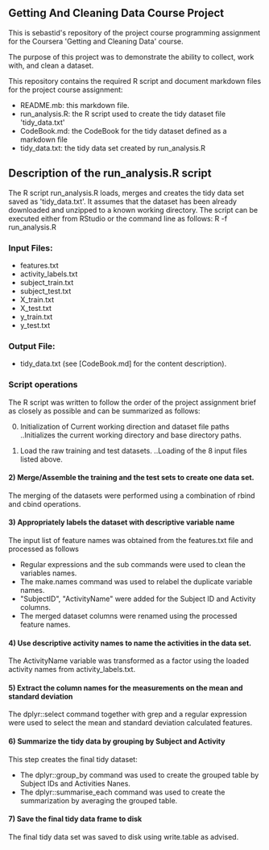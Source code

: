 ## Getting And Cleaning Data Course Project
This is sebastid's repository of the project course programming assignment for the Coursera 'Getting and Cleaning Data' course.

The purpose of this project was to demonstrate the ability to collect, work with, and clean a dataset.

This repository contains the required R script and document markdown files for the project course assignment:
* README.mb: this markdown file.
* run_analysis.R: the R script used to create the tidy dataset file 'tidy_data.txt'
* CodeBook.md: the CodeBook for the tidy dataset defined as a markdown file
* tidy_data.txt: the tidy data set created by run_analysis.R

## Description of the run_analysis.R script
The R script run_analysis.R loads, merges and creates the tidy data set saved as 'tidy_data.txt'.
It assumes that the dataset has been already downloaded and unzipped to a known working directory.
The script can be executed either from RStudio or the command line as follows:
R -f run_analysis.R

### Input Files: 
* features.txt
* activity_labels.txt
* subject_train.txt
* subject_test.txt
* X_train.txt
* X_test.txt
* y_train.txt
* y_test.txt

### Output File:
* tidy_data.txt (see [CodeBook.md] for the content description).

### Script operations
The R script was written to follow the order of the project assignment brief as closely as possible and can be summarized as follows:

0. Initialization of Current working direction and dataset file paths 
..Initializes the current working directory and base directory paths.

1. Load the raw training and test datasets.
..Loading of the 8 input files listed above.

#### 2) Merge/Assemble the training and the test sets to create one data set.

The merging of the datasets were performed using a combination of rbind and cbind operations.

#### 3) Appropriately labels the dataset with descriptive variable name
The input list of feature names was obtained from the features.txt file and processed as follows
* Regular expressions and the sub commands were used to clean the variables names.
* The make.names command was used to relabel the duplicate variable names.
* "SubjectID", "ActivityName" were added for the Subject ID  and Activity columns.
* The merged dataset columns were renamed using the processed feature names.

#### 4) Use descriptive activity names to name the activities in the data set.

The ActivityName variable was transformed as a factor using the loaded activity names from activity_labels.txt.

#### 5) Extract the column names for the measurements on the mean and standard deviation 

The dplyr::select command together with grep and a regular expression were used to select the mean and standard deviation calculated features.

#### 6) Summarize the tidy data by grouping by Subject and Activity

This step creates the final tidy dataset:
* The dplyr::group_by command was used to create the grouped table by Subject IDs and Activities Nanes.
* The dplyr::summarise_each command was used to create the summarization  by averaging the grouped table.

#### 7) Save the final tidy data frame to disk

The final tidy data set was saved to disk using write.table as advised.

